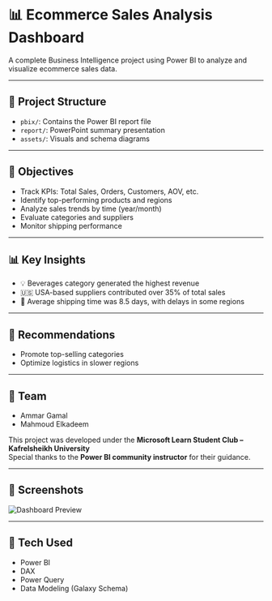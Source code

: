 # 📊 Ecommerce Sales Analysis Dashboard

A complete Business Intelligence project using Power BI to analyze and visualize ecommerce sales data.

---

## 📁 Project Structure

- `pbix/`: Contains the Power BI report file
- `report/`: PowerPoint summary presentation
- `assets/`: Visuals and schema diagrams

---

## 🎯 Objectives

- Track KPIs: Total Sales, Orders, Customers, AOV, etc.
- Identify top-performing products and regions
- Analyze sales trends by time (year/month)
- Evaluate categories and suppliers
- Monitor shipping performance

---

## 📊 Key Insights

- 💡 Beverages category generated the highest revenue
- 🇺🇸 USA-based suppliers contributed over 35% of total sales
- 🚚 Average shipping time was 8.5 days, with delays in some regions

---

## 🧠 Recommendations

- Promote top-selling categories
- Optimize logistics in slower regions

---

## 🙌 Team

- Ammar Gamal  
- Mahmoud Elkadeem

This project was developed under the **Microsoft Learn Student Club – Kafrelsheikh University**  
Special thanks to the **Power BI community instructor** for their guidance.

---

## 📸 Screenshots

![Dashboard Preview](assets/dashboard_screenshots.png)

---

## 🧪 Tech Used

- Power BI  
- DAX  
- Power Query  
- Data Modeling (Galaxy Schema)
